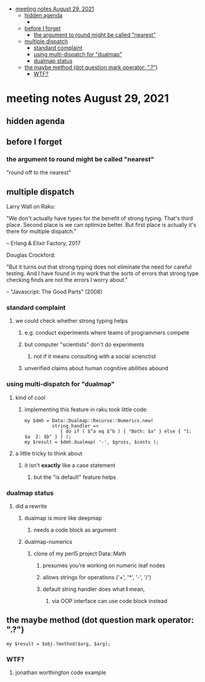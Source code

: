 - [meeting notes August 29, 2021](#org60428e5)
  - [hidden agenda](#org9045b7c)
    - [](#orgf6c4dca)
  - [before I forget](#orgba77f78)
    - [the argument to round might be called "nearest"](#orga421e1e)
  - [multiple dispatch](#org24755cf)
    - [standard complaint](#orgfb54985)
    - [using multi-dispatch for "dualmap"](#orgae67dec)
    - [dualmap status](#org92ed443)
  - [the maybe method (dot question mark operator: ".?")](#orgc40bfa4)
    - [WTF?](#org08f2f8e)


<a id="org60428e5"></a>

# meeting notes August 29, 2021


<a id="org9045b7c"></a>

## hidden agenda


<a id="orgf6c4dca"></a>

### 


<a id="orgba77f78"></a>

## before I forget


<a id="orga421e1e"></a>

### the argument to round might be called "nearest"

"round off to the nearest"


<a id="org24755cf"></a>

## multiple dispatch

Larry Wall on Raku:

"We don't actually have types for the benefit of strong typing. That's third place. Second place is we can optimize better. But first place is actually it's there for multiple dispatch."

&#x2013; Erlang & Elixir Factory, 2017

Douglas Crockford:

"But it turns out that strong typing does not eliminate the need for careful testing. And I have found in my work that the sorts of errors that strong type checking finds are not the errors I worry about."

&#x2013; "Javascript: The Good Parts" (2008)


<a id="orgfb54985"></a>

### standard complaint

1.  we could check whether strong typing helps

    1.  e.g. conduct experiments where teams of programmers compete
    
    2.  but computer "scientists" don't do experiments
    
        1.  not if it means consulting with a social scienctist
    
    3.  unverified claims about human cognitive abilities abound


<a id="orgae67dec"></a>

### using multi-dispatch for "dualmap"

1.  kind of cool

    1.  implementing this feature in raku took little code:
    
        ```perl6
        my $dmh = Data::Dualmap::Recurse::Numerics.new( 
                  string_handler => 
                     { do if ( $^a eq $^b ) { "Both: $a" } else { "1: $a  2: $b" } } );
        my $result = $dmh.dualmap( '-', $gross, $costs );
        ```

2.  a little tricky to think about

    1.  it isn't **exactly** like a case statement
    
        1.  but the "is default" feature helps


<a id="org92ed443"></a>

### dualmap status

1.  did a rewrite

    1.  dualmap is more like deepmap
    
        1.  needs a code block as argument
    
    2.  dualmap-numerics
    
        1.  clone of my perl5 project Data::Math
        
            1.  presumes you're working on numeric leaf nodes
            
            2.  allows strings for operations ('+', '\*', '-', '/')
            
            3.  default string handler does what **I** mean,
            
                1.  via OOP interface can use code block instead


<a id="orgc40bfa4"></a>

## the maybe method (dot question mark operator: ".?")

```perl6
my $result = $obj.?method($arg, $arg);
```


<a id="org08f2f8e"></a>

### WTF?

1.  jonathan worthington code example
